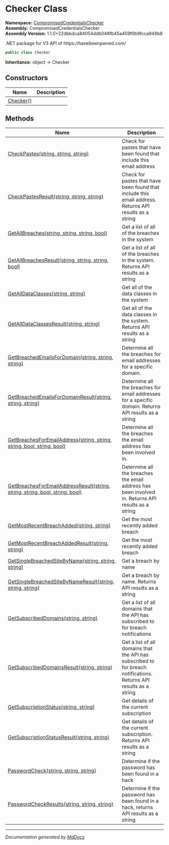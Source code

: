 ﻿<!--  
  <auto-generated>   
    The contents of this file were generated by a tool.  
    Changes to this file may be list if the file is regenerated  
  </auto-generated>   
-->

# Checker Class

**Namespace:** [CompromisedCredentialsChecker](../index.md)  
**Assembly:** CompromisedCredentialsChecker  
**Assembly Version:** 1.1.0+22dbbdca84054ddb046fb45a459f0b9fcca949b8

.NET package for V3 API of https:\/\/haveibeenpwned.com\/

```csharp
public class Checker
```

**Inheritance:** object → Checker

## Constructors

| Name                               | Description |
| ---------------------------------- | ----------- |
| [Checker()](constructors/index.md) |             |

## Methods

| Name                                                                                                                        | Description                                                                                                        |
| --------------------------------------------------------------------------------------------------------------------------- | ------------------------------------------------------------------------------------------------------------------ |
| [CheckPastes(string, string, string)](methods/CheckPastes.md)                                                               | Check for pastes that have been found that include this email address                                              |
| [CheckPastesResult(string, string, string)](methods/CheckPastesResult.md)                                                   | Check for pastes that have been found that include this email address. Returns API results as a string             |
| [GetAllBreaches(string, string, string, bool)](methods/GetAllBreaches.md)                                                   | Get a list of all of the breaches in the system                                                                    |
| [GetAllBreachesResult(string, string, string, bool)](methods/GetAllBreachesResult.md)                                       | Get a list of all of the breaches in the system. Returns API results as a string                                   |
| [GetAllDataClasses(string, string)](methods/GetAllDataClasses.md)                                                           | Get all of the data classes in the system                                                                          |
| [GetAllDataClassesResult(string, string)](methods/GetAllDataClassesResult.md)                                               | Get all of the data classes in the system. Returns API results as a string                                         |
| [GetBreachedEmailsForDomain(string, string, string)](methods/GetBreachedEmailsForDomain.md)                                 | Determine all the breaches for email addresses for a specific domain.                                              |
| [GetBreachedEmailsForDomainResult(string, string, string)](methods/GetBreachedEmailsForDomainResult.md)                     | Determine all the breaches for email addresses for a specific domain. Returns API results as a string              |
| [GetBreachesForEmailAddress(string, string, string, bool, string, bool)](methods/GetBreachesForEmailAddress.md)             | Determine all the breaches the email address has been involved in.                                                 |
| [GetBreachesForEmailAddressResult(string, string, string, bool, string, bool)](methods/GetBreachesForEmailAddressResult.md) | Determine all the breaches the email address has been involved in. Returns API results as a string                 |
| [GetMostRecentBreachAdded(string, string)](methods/GetMostRecentBreachAdded.md)                                             | Get the most recently added breach                                                                                 |
| [GetMostRecentBreachAddedResult(string, string)](methods/GetMostRecentBreachAddedResult.md)                                 | Get the most recently added breach                                                                                 |
| [GetSingleBreachedSiteByName(string, string, string)](methods/GetSingleBreachedSiteByName.md)                               | Get a breach by name                                                                                               |
| [GetSingleBreachedSiteByNameResult(string, string, string)](methods/GetSingleBreachedSiteByNameResult.md)                   | Get a breach by name. Returns API results as a string                                                              |
| [GetSubscribedDomains(string, string)](methods/GetSubscribedDomains.md)                                                     | Get a list of all domains that the API has subscribed to for breach notifications                                  |
| [GetSubscribedDomainsResult(string, string)](methods/GetSubscribedDomainsResult.md)                                         | Get a list of all domains that the API has subscribed to for breach notifications. Returns API results as a string |
| [GetSubscriptionStatus(string, string)](methods/GetSubscriptionStatus.md)                                                   | Get details of the current subscription                                                                            |
| [GetSubscriptionStatusResult(string, string)](methods/GetSubscriptionStatusResult.md)                                       | Get details of the current subscription. Returns API results as a string                                           |
| [PasswordCheck(string, string, string)](methods/PasswordCheck.md)                                                           | Determine if the password has been found in a hack                                                                 |
| [PasswordCheckResults(string, string, string)](methods/PasswordCheckResults.md)                                             | Determine if the password has been found in a hack, returns API results as a string                                |

___

*Documentation generated by [MdDocs](https://github.com/ap0llo/mddocs)*
